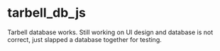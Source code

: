 # tarbell_db_js
Tarbell database works. Still working on UI design and database is not correct, just slapped a database together for testing.
